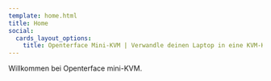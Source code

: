 ```yaml
---
template: home.html
title: Home
social:
  cards_layout_options:
    title: Openterface Mini-KVM | Verwandle deinen Laptop in eine KVM-Konsole
---
```


Willkommen bei Openterface mini-KVM.
